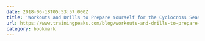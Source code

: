 ```yaml
---
date: 2018-06-18T05:53:57.000Z
title: 'Workouts and Drills to Prepare Yourself for the Cyclocross Season'
url: https://www.trainingpeaks.com/blog/workouts-and-drills-to-prepare-yourself-for-the-cy/
category: bookmark
---
```

